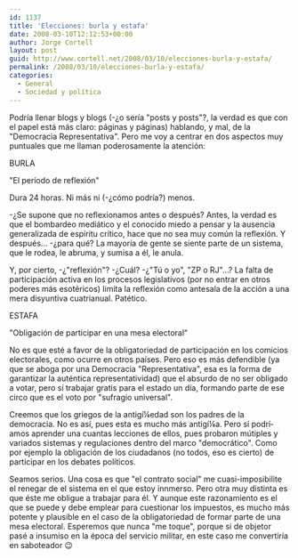 ```yaml
---
id: 1137
title: 'Elecciones: burla y estafa'
date: 2008-03-10T12:12:53+00:00
author: Jorge Cortell
layout: post
guid: http://www.cortell.net/2008/03/10/elecciones-burla-y-estafa/
permalink: /2008/03/10/elecciones-burla-y-estafa/
categories:
  - General
  - Sociedad y polí­tica
---
```

Podrí­a llenar blogs y blogs (-¿o serí­a "posts y posts"?, la verdad es que con el papel está más claro: páginas y páginas) hablando, y mal, de la "Democracia Representativa". Pero me voy a centrar en dos aspectos muy puntuales que me llaman poderosamente la atención:

BURLA

"El perí­odo de reflexión"

Dura 24 horas. Ni más ni (-¿cómo podrí­a?) menos.

-¿Se supone que no reflexionamos antes o después? Antes, la verdad es que el bombardeo mediático y el conocido miedo a pensar y la ausencia generalizada de espí­ritu crí­tico, hace que no sea muy común la reflexión. Y después... -¿para qué? La mayorí­a de gente se siente parte de un sistema, que le rodea, le abruma, y sumisa a él, le anula.

Y, por cierto, -¿"reflexión"? -¿Cuál? -¿"Tú o yo", "ZP o RJ"...? La falta de participación activa en los procesos legislativos (por no entrar en otros poderes más esotéricos) limita la reflexión como antesala de la acción a una mera disyuntiva cuatrianual. Patético.

ESTAFA

"Obligación de participar en una mesa electoral"

No es que esté a favor de la obligatoriedad de participación en los comicios electorales, como ocurre en otros paí­ses. Pero eso es más defendible (ya que se aboga por una Democracia "Representativa", esa es la forma de garantizar la auténtica representatividad) que el absurdo de no ser obligado a votar, pero sí­ trabajar gratis para el estado un dí­a, formando parte de ese circo que es el voto por "sufragio universal".

Creemos que los griegos de la antigí¼edad son los padres de la democracia. No es así­, pues esta es mucho más antigí¼a. Pero sí­ podrí­amos aprender una cuantas lecciones de ellos, pues probaron mútiples y variados sistemas y regulaciones dentro del marco "democrático". Como por ejemplo la obligación de los ciudadanos (no todos, eso es cierto) de participar en los debates polí­ticos.

Seamos serios. Una cosa es que "el contrato social" me cuasi-imposibilite el renegar de el sistema en el que estoy innmerso. Pero otra muy distinta es que éste me obligue a trabajar para él. Y aunque este razonamiento es el que se puede y debe emplear para cuestionar los impuestos, es mucho más potente y plausible en el caso de la obligatoriedad de formar parte de una mesa electoral. Esperemos que nunca "me toque", porque si de objetor pasé a insumiso en la época del servicio militar, en este caso me convertirí­a en saboteador 😉